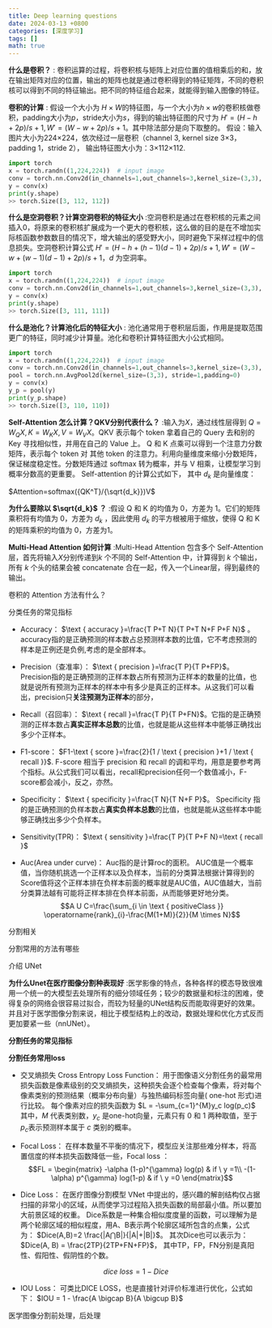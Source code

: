 ```yaml
---
title: Deep learning questions
date: 2024-03-13 +0800
categories: [深度学习]
tags: []
math: true
---
```


**什么是卷积？**
: 卷积运算的过程，将卷积核与矩阵上对应位置的值相乘后的和，放在输出矩阵对应的位置，输出的矩阵也就是通过卷积得到的特征矩阵，不同的卷积核可以得到不同的特征输出。把不同的特征组合起来，就能得到输入图像的特征。

**卷积的计算**
: 假设一个大小为 $H\times W$的特征图，与一个大小为$h \times w$的卷积核做卷积，padding大小为$p$，stride大小为$s$，得到的输出特征图的尺寸为 $H'= (H-h+2p)/s+1, W' = (W-w+2p)/s+1$。其中除法部分是向下取整的。
假设：输入图片大小为224×224，依次经过一层卷积（channel 3, kernel size 3×3，padding 1，stride 2）， 输出特征图大小为：3×112×112.

```python
import torch 
x = torch.randn((1,224,224))  # input image
conv = torch.nn.Conv2d(in_channels=1,out_channels=3,kernel_size=(3,3), stride=2,padding=1)
y = conv(x)
print(y.shape)
>> torch.Size([3, 112, 112])
```

**什么是空洞卷积？计算空洞卷积的特征大小**
:空洞卷积是通过在卷积核的元素之间插入0，将原来的卷积核扩展成为一个更大的卷积核，这么做的目的是在不增加实际核函数参数数目的情况下，增大输出的感受野大小，同时避免下采样过程中的信息损失。空洞卷积计算公式 $H'= (H-h+(h-1)(d-1)+2p)/s+1, W' = (W-w+(w-1)(d-1)+2p)/s+1$，$d$ 为空洞率。

```python
import torch 
x = torch.randn((1,224,224))  # input image
conv = torch.nn.Conv2d(in_channels=1,out_channels=3,kernel_size=(3,3), stride=2,padding=1,dilation=2)
y = conv(x)
print(y.shape)
>> torch.Size([3, 111, 111])
```

**什么是池化？计算池化后的特征大小**
: 池化通常用于卷积层后面，作用是提取范围更广的特征，同时减少计算量。池化和卷积计算特征图大小公式相同。
```python
import torch 
x = torch.randn((1,224,224))  # input image
conv = torch.nn.Conv2d(in_channels=1,out_channels=3,kernel_size=(3,3), stride=2,padding=1)
pool = torch.nn.AvgPool2d(kernel_size=(3,3), stride=1,padding=0)
y = conv(x)
y_p = pool(y)
print(y_p.shape)
>> torch.Size([3, 110, 110])
```

**Self-Attention 怎么计算？QKV分别代表什么？**
:输入为$X$，通过线性层得到 $Q=W_QX, K=W_KX,V=W_VX$。QKV 表示每个 token 拿着自己的 Query 去和别的 Key 寻找相似性，并用在自己的 Value 上。  Q 和 K 点乘可以得到一个注意力分数矩阵，表示每个 token 对 其他 token 的注意力。利用向量维度来缩小分数矩阵，保证梯度稳定性。分数矩阵通过 softmax 转为概率，并与 V 相乘，让模型学习到概率分数高的更重要。 Self-attention 的计算公式如下， 其中 $d_k$ 是向量维度：

$Attention=softmax({QK^T}/{\sqrt{d_k}})V$

**为什么要除以 $\sqrt{d_k}$ ？**
:假设 Q 和 K 的均值为 0，方差为 1。它们的矩阵乘积将有均值为 0，方差为 $d_k$ ，因此使用  $d_k$ 的平方根被用于缩放，使得 Q 和 K 的矩阵乘积的均值为 0，方差为1。

**Multi-Head Attention 如何计算**
:Multi-Head Attention 包含多个 Self-Attention 层，首先将输入$X$分别传递到$k$ 个不同的 Self-Attention 中，计算得到 $k$ 个输出，所有 $k$ 个头的结果会被 concatenate 合在一起，传入一个Linear层，得到最终的输出。

卷积的 Attention 方法有什么？

分类任务的常见指标
- Accuracy：
$\text { accuracy }=\frac{T P+T N}{T P+T N+F P+F N}$ 。accuracy指的是正确预测的样本数占总预测样本数的比值，它不考虑预测的样本是正例还是负例,考虑的是全部样本。

- Precision（查准率）：
$\text { precision }=\frac{T P}{T P+FP}$。Precision指的是正确预测的正样本数占所有预测为正样本的数量的比值，也就是说所有预测为正样本的样本中有多少是真正的正样本。从这我们可以看出，precision只**关注预测为正样本**的部分，

- Recall（召回率）：
$\text { recall }=\frac{T P}{T P+FN}$。它指的是正确预测的正样本数占**真实正样本总数**的比值，也就是能从这些样本中能够正确找出多少个正样本。

- F1-score：
$F1-\text { score }=\frac{2}{1 / \text { precision }+1 / \text { recall }}$. F-score 相当于 precision 和 recall 的调和平均，用意是要参考两个指标。从公式我们可以看出，recall和precision任何一个数值减小，F-score都会减小，反之，亦然。

- Specificity：
$\text { specificity }=\frac{T N}{T N+F P}$。 Specificity 指的是正确预测的负样本数占**真实负样本总数**的比值，也就是能从这些样本中能够正确找出多少个负样本。

- Sensitivity(TPR)：
$\text { sensitivity }=\frac{T P}{T P+F N}=\text { recall }$

- Auc(Area under curve)：
Auc指的是计算roc的面积。 AUC值是一个概率值，当你随机挑选一个正样本以及负样本，当前的分类算法根据计算得到的Score值将这个正样本排在负样本前面的概率就是AUC值，AUC值越大，当前分类算法越有可能将正样本排在负样本前面，从而能够更好地分类。
$$A U C=\frac{\sum_{i \in \text { positiveClass }} \operatorname{rank}_{i}-\frac{M(1+M)}{2}}{M \times N}$$

分割相关

分割常用的方法有哪些

介绍 UNet 

**为什么Unet在医疗图像分割种表现好**
:医学影像的特点，各种各样的模态导致很难用一个统一的大模型去处理所有的细分领域任务；较少的数据量和标注的困难，使得复杂的网络会很容易过拟合，而较为轻量的UNet结构反而能取得更好的效果。并且对于医学图像分割来说，相比于模型结构上的改动，数据处理和优化方式反而更加要紧一些（nnUNet）。


**分割任务的常见指标**


**分割任务常用loss**
- 交叉熵损失 Cross Entropy Loss Function：
用于图像语义分割任务的最常用损失函数是像素级别的交叉熵损失，这种损失会逐个检查每个像素，将对每个像素类别的预测结果（概率分布向量）与独热编码标签向量( one-hot 形式)进行比较。
每个像素对应的损失函数为 $L = -\sum_{c=1}^{M}y_c log(p_c)$
其中，$M$ 代表类别数，$y_c$ 是one-hot向量，元素只有 0 和 1 两种取值，至于$p_c$表示预测样本属于 $c$ 类别的概率。

- Focal Loss：
在样本数量不平衡的情况下，模型应关注那些难分样本，将高置信度的样本损失函数降低一些，Focal loss ：
$$FL = \begin{matrix} 
-\alpha (1-p)^{\gamma} log(p) & if \ y =1\\ -(1-\alpha) p^{\gamma} log(1-p) & if \ y =0  
\end{matrix}$$

- Dice Loss：
在医疗图像分割模型 VNet 中提出的，感兴趣的解剖结构仅占据扫描的非常小的区域，从而使学习过程陷入损失函数的局部最小值。所以要加大前景区域的权重。
Dice系数是一种集合相似度度量的函数，可以理解为是两个轮廓区域的相似程度，用A、B表示两个轮廓区域所包含的点集，公式为： $Dice(A,B)=2 \frac{|A⋂B|}{|A|+|B|}$。
其次Dice也可以表示为： $Dice(A, B) = \frac{2TP}{2TP+FN+FP}$， 其中TP，FP，FN分别是真阳性、假阳性、假阴性的个数。

$$ dice \ loss = 1- Dice$$

- IOU Loss：
可类比DICE LOSS，也是直接针对评价标准进行优化，公式如下： $IOU = 1 - \frac{A \bigcap B}{A \bigcup B}$


医学图像分割前处理，后处理

   
